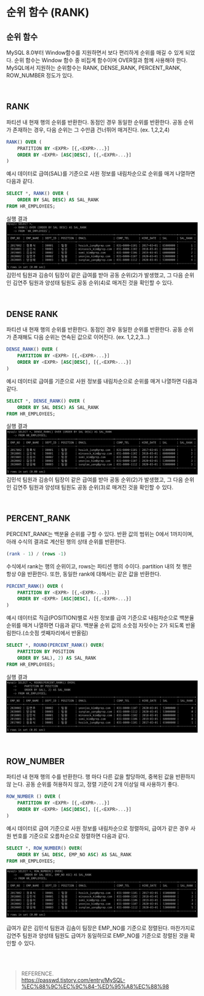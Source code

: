 # 순위 함수 (RANK)

## 순위 함수
MySQL 8.0부터 Window함수를 지원하면서 보다 편리하게 순위를 매길 수 있게 되었다. 순위 함수는 Window 함수 중 비집계 함수이며 OVER절과 함께 사용해야 한다. MySQL에서 지원하는 순위함수는 RANK, DENSE_RANK, PERCENT_RANK, ROW_NUMBER 정도가 있다. 

</br>

## RANK 
파티션 내 현재 행의 순위를 반환한다. 동점인 경우 동일한 순위를 반환한다. 공동 순위가 존재하는 경우, 다음 순위는 그 수만큼 건너뛰어 매겨진다. (ex. 1,2,2,4)

```sql 
RANK() OVER (
    PRATITION BY <EXPR> [{,<EXPR>...}]
    ORDER BY <EXPR> [ASC|DESC], [{,<EXPR>...}]
)
```
예시 데이터로 급여(SAL)를 기준으로 사원 정보를 내림차순으로 순위를 매겨 나열하면 다음과 같다.

```sql 
SELECT *, RANK() OVER (
    ORDER BY SAL DESC) AS SAL_RANK 
FROM HR_EMPLOYEES;
```
실행 결과 
![alt text](image.png)
김민석 팀원과 김송이 팀장이 같은 급여를 받아 공동 순위(2)가 발생했고, 그 다음 순위인 김연주 팀원과 양성태 팀원도 공동 순위(4)로 매겨진 것을 확인할 수 있다.

</br>

## DENSE RANK 
파티션 내 현재 행의 순위를 반환한다. 동점인 경우 동일한 순위를 반환한다. 공동 순위가 존재해도 다음 순위는 연속된 값으로 이어진다. (ex. 1,2,2,3...)

```sql 
DENSE_RANK() OVER (
    PARTITION BY <EXPR> [{,<EXPR>...}]
    ORDER BY <EXPR> [ASC|DESC], [{,<EXPR>...}]
)
```
예시 데이터로 급여를 기준으로 사원 정보를 내림차순으로 순위를 매겨 나열하면 다음과 같다.

```sql 
SELECT *, DENSE_RANK() OVER (
    ORDER BY SAL DESC) AS SAL_RANK 
FROM HR_EMPLOYEES; 
```
실행 결과 
![alt text](image-1.png)
김민석 팀원과 김송이 팀장이 같은 급여를 받아 공동 순위(2)가 발생했고, 그 다음 순위인 김연주 팀원과 양성태 팀원도 공동 순위(3)로 매겨진 것을 확인할 수 있다.

</br>

## PERCENT_RANK 
PERCENT_RANK는 백분율 순위를 구할 수 있다. 반환 값의 범위는 0에서 1까지이며, 아래 수식의 결과로 계산된 행의 상태 순위를 반환한다.
```sql 
(rank - 1) / (rows -1)
```
수식에서 rank는 행의 순위이고, rows는 파티션 행의 수이다. partition 내의 첫 행은 항상 0을 반환한다. 또한, 동일한 rank에 대해서는 같은 값을 반환한다.

```sql
PERCENT_RANK() OVER (
    PARTITION BY <EXPR> [{,<EXPR>...}]
    ORDER BY <EXPR> [ASC|DESC], [{,<EXPR>...}]
)
```
예시 데이터로 직급(POSITION)별로 사원 정보를 급여 기준으로 내림차순으로 백분율 순위를 매겨 나열하면 다음과 같다. 백분율 순위 값의 소숫점 자릿수는 2가 되도록 반올림한다.(소숫점 셋째자리에서 반올림)

```sql 
SELECT *, ROUND(PERCENT_RANK() OVER(
    PARTITION BY POSITION 
    ORDER BY SAL), 2) AS SAL_RANK 
FROM HR_EMPLOYEES;
```
실행 결과 
![alt text](image-2.png)

</br>

## ROW_NUMBER 
파티션 내 현재 행의 수를 반환한다. 행 마다 다른 값을 할당하여, 중복된 값을 반환하지 않 는다. 공동 순위를 허용하지 않고, 정렬 기준이 2개 이상일 때 사용하기 좋다.

```sql 
ROW_NUMBER () OVER (
    PARTITION BY <EXPR> [{,<EXPR>...}]
    ORDER BY <EXPR> [ASC|DESC], [{,<EXPR>...}]
)
```
예시 데이터로 급여 기준으로 사원 정보를 내림차순으로 정렬하되, 급여가 같은 경우 사원 번호를 기준으로 오름차순으로 정렬하면 다음과 같다.

```sql 
SELECT *, ROW_NUMBER() OVER(
    ORDER BY SAL DESC, EMP_NO ASC) AS SAL_RANK 
FROM HR_EMPLOYEES;
```
![alt text](image-3.png)

급여가 같은 김민석 팀원과 김솜이 팀장은 EMP_NO를 기준으로 정렬된다.
마찬가지로 김연주 팀원과 양성태 팀원도 급여가 동일하므로 EMP_NO를 기준으로 정렬된 것을 확인할 수 있다.


</br></br>

> REFERENCE. \
https://passwd.tistory.com/entry/MySQL-%EC%88%9C%EC%9C%84-%ED%95%A8%EC%88%98
